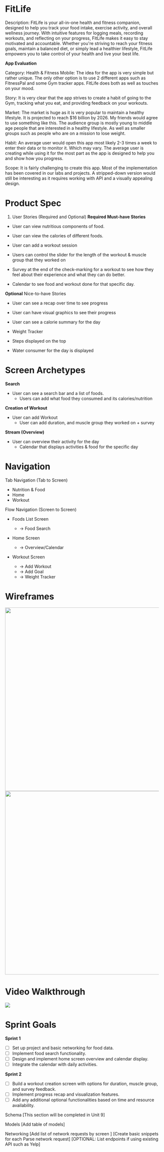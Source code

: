 # FitLife 

Description: FitLife is your all-in-one health and fitness companion, designed to help you track your food intake, exercise activity, and overall wellness journey. With intuitive features for logging meals, recording workouts, and reflecting on your progress, FitLife makes it easy to stay motivated and accountable. Whether you're striving to reach your fitness goals, maintain a balanced diet, or simply lead a healthier lifestyle, FitLife empowers you to take control of your health and live your best life.

**App Evaluation**

Category: Health & Fitness
Mobile: The idea for the app is very simple but rather unique. The only other option is to use 2 different apps such as FitnessPal and some Gym tracker apps. FitLife does both as well as touches on your mood.

Story: It is very clear that the app strives to create a habit of going to the Gym, tracking what you eat, and providing feedback on your workouts.

Market: The market is huge as it is very popular to maintain a healthy lifestyle. It is projected to reach $16 billion by 2026. My friends would agree to use something like this. The audience group is mostly young to middle age people that are interested in a healthy lifestyle. As well as smaller groups such as people who are on a mission to lose weight.

Habit: An average user would open this app most likely 2-3 times a week to enter their data or to monitor it. Which may vary. The average user is creating while using it for the most part as the app is designed to help you and show how you progress.

Scope: It is fairly challenging to create this app. Most of the implementation has been covered in our labs and projects. A stripped-down version would still be interesting as it requires working with API and a visually appealing design.

# Product Spec
1. User Stories (Required and Optional)
**Required Must-have Stories**

*  User can view nutritious components of food.

*  User can view the calories of different foods.

*  User can add a workout session
*  Users can control the slider for the length of the workout & muscle group that they worked on

*  Survey at the end of the check-marking for a workout to see how they feel about their experience and what they can do better.

* Calendar to see food and workout done for that specific day.

**Optional** Nice-to-have Stories

* User can see a recap over time to see progress

* User can have visual graphics to see their progress

* User can see a calorie summary for the day

* Weight Tracker

* Steps displayed on the top

* Water consumer for the day is displayed


# Screen Archetypes

**Search**
* User can see a search bar and a list of foods.
    * Users can add what food they consumed and its calories/nutrition

**Creation of Workout**
* User can add Workout
    * User can add duration, and muscle group they worked on + survey  

**Stream (Overview)**
* User can overview their activity for the day
    * Calendar that displays activities & food for the specific day


# Navigation
Tab Navigation (Tab to Screen)

* Nutrition & Food
* Home
* Workout

Flow Navigation (Screen to Screen)

* Foods List Screen
    * -> Food Search

* Home Screen
   * -> Overview/Calendar

* Workout Screen
    * -> Add Workout
    * -> Add Goal
    * -> Weight Tracker
     
# Wireframes

<img src="https://i.imgur.com/9gsoRR1.jpg" width=600>
<img src="https://i.imgur.com/sg1tJ16.jpg" width=600>

# Video Walkthrough

<div>
    <a href="https://www.loom.com/share/b5984456d26344788819438150df0e0a">
    </a>
    <a href="https://www.loom.com/share/b5984456d26344788819438150df0e0a">
      <img style="max-width:300px;" src="https://cdn.loom.com/sessions/thumbnails/b5984456d26344788819438150df0e0a-with-play.gif">
    </a>
  </div>

# Sprint Goals

**Sprint 1**

- [ ] Set up project and basic networking for food data.
- [ ] Implement food search functionality.
- [ ] Design and implement home screen overview and calendar display.
- [ ] Integrate the calendar with daily activities.

**Sprint 2**

- [ ] Build a workout creation screen with options for duration, muscle group, and survey feedback.
- [ ] Implement progress recap and visualization features.
- [ ] Add any additional optional functionalities based on time and resource availability.

Schema
[This section will be completed in Unit 9]

Models
[Add table of models]

Networking
[Add list of network requests by screen ]
[Create basic snippets for each Parse network request]
[OPTIONAL: List endpoints if using existing API such as Yelp]

